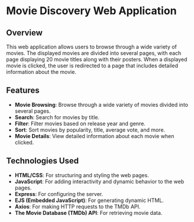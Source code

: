 # Movie Discovery Web Application

## Overview

This web application allows users to browse through a wide variety of movies. The displayed movies are divided into several pages, with each page displaying 20 movie titles along with their posters. When a displayed movie is clicked, the user is redirected to a page that includes detailed information about the movie.

## Features

- **Movie Browsing**: Browse through a wide variety of movies divided into several pages.
- **Search**: Search for movies by title.
- **Filter**: Filter movies based on release year and genre.
- **Sort**: Sort movies by popularity, title, average vote, and more.
- **Movie Details**: View detailed information about each movie when clicked.

## Technologies Used

- **HTML/CSS**: For structuring and styling the web pages.
- **JavaScript**: For adding interactivity and dynamic behavior to the web pages.
- **Express**: For configuring the server.
- **EJS (Embedded JavaScript)**: For generating dynamic HTML.
- **Axios**: For making HTTP requests to the TMDb API.
- **The Movie Database (TMDb) API**: For retrieving movie data.
